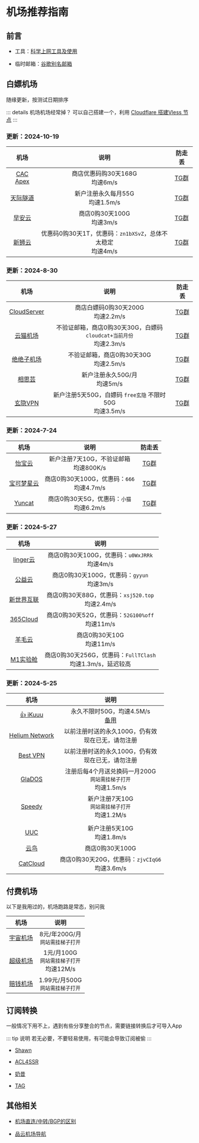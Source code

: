 # 机场推荐指南



## 前言

* 工具：[科学上网工具及使用](./proxy)

* 临时邮箱：[谷歌别名邮箱](https://www.emailnator.com/)




## 白嫖机场

随缘更新，按测试日期排序



::: details 机场机场经常掉？
可以自己搭建一个，利用 [Cloudflare 搭建Vless 节点](../website/cloudflare.md)
:::



### 更新：2024-10-19

| 机场 | 说明 | 防走丢 |
|:-:|:-:|:-:|
| [CAC Apex](https://www.cacapex.com/) | 商店优惠码购30天168G<br>均速6m/s | [TG群](https://t.me/CAC_Apex) |
| [天际隧道](https://tjsd.site/) | 新户注册永久每月55G<br>均速1.5m/s | [TG群](https://t.me/+FILUWIcJ0m1jOGZh) |
| [早安云](https://xn--9kqy92aw5h.com/) | 商店0购30天100G<br>均速3m/s | [TG群](https://t.me/zaoanyun) |
| [新狮云](https://app.cloudlion.me) | 优惠码0购30天1T，优惠码：`zn1bXSvZ`，总体不太稳定<br>均速4m/s | [TG群](https://t.me/cloudlion_chat) |



### 更新：2024-8-30

| 机场 | 说明 | 防走丢 |
|:-:|:-:|:-:|
| [CloudServer](http://i1t.top/) | 商店白嫖码0购30天200G<br>均速2.2m/s | [TG群](https://t.me/yibaoink) |
| [云猫机场](https://cloudcat.top/) | 不验证邮箱，商店0购30天30G，白嫖码 `cloudcat+当前月份` <br>均速2.3m/s | [TG群](https://t.me/cloudcatvpn) |
| [绝绝子机场](https://www.31465.cfd) | 不验证邮箱，商店0购30天30G<br>均速2.5m/s | [TG群](https://t.me/fjggjr) |
| [相思芸](https://sy.mashiroshina.top/) | 新户注册永久50G/月<br>均速5m/s | [TG群](https://t.me/ZH2f5w9eVVU4OWFl) |
| [玄隐VPN](http://玄隐.com) | 新户注册5天50G，白嫖码 `free玄隐` 不限时50G<br>均速3.5m/s | [TG群](https://t.me/Mystic_vpn) |


### 更新：2024-7-24

| 机场 | 说明 | 防走丢 |
|:-:|:-:|:-:|
| [怡宝云](http://yibao.ink/) | 新户注册7天10G，不验证邮箱<br>均速800K/s | [TG群](https://t.me/yibaoink) |
| [宝可梦星云](https://52pokemon.cc/) | 商店0购30天100G，优惠码：`666`<br>均速4.7m/s | [TG群](https://t.me/pokemon_love) |
| [Yuncat](https://yun.cat/) | 商店0购30天5G，优惠码：`小猫`<br>均速6.2m/s | [TG群](https://t.me/CatNOC) |



### 更新：2024-5-27


| 机场 | 说明 |
|:-:|:-:|
| [linger云](https://www.02er.com/) | 商店0购30天100G，优惠码：`u0WxJRRk`<br>均速4m/s | [TG群](https://t.me/lingertz) |
| [公益云](https://gyyun.top/) | 商店0购30天100G，优惠码：`gyyun`<br>均速3m/s | [TG群](https://t.me/gyyunjc) |
| [新世界互联](http://xsj520.top) | 商店0购30天88G，优惠码：`xsj520.top`<br>均速2.4m/s | [TG群](https://t.me/xsj520xsjhl) |
| [365Cloud](https://www.365cloud.me/) | 商店0购30天52G，优惠码：`52G100%off`<br>均速11m/s | [TG群](https://t.me/i365cloud) |
| [羊毛云](https://myym.cloud/) | 商店0购30天10G<br>均速11m/s | [TG群](https://t.me/myymgp) |
| [M1实验舱](https://www.fulltclash.xyz) | 商店0购30天256G，优惠码：`FullTClash`<br>均速1.3m/s，延迟较高 | [TG群](https://t.me/M1BestChannel) |





### 更新：2024-5-25

| 机场 | 说明 |
|:-:|:-:|
| [👍 iKuuu](https://ikuuu.pw/) | 永久不限时50G，均速4.5M/s<br>[备用](https://ikuuu.boo/) |
| [Helium Network](https://dash.henet.uk) | 以前注册时送的永久100G，仍有效<br>现在已无，请勿注册 | [TG群](https://t.me/yijianlianapp) |
| [Best VPN](https://www.invitevp.com) | 以前注册时送的永久100G，仍有效<br>现在已无，请勿注册 | [TG群](https://t.me/joinchat/0-NOZlFrXJ42NzRh) |
| [GlaDOS](https://glados.network/) | 注册后每4个月送兑换码一月200G<br>`网站需挂梯子打开`<br>均速1.5m/s | [TG群](https://t.me/liangxinjc) |
| [Speedy](https://cloud.speedypro.xyz/) | 新户注册7天10G<br>`网站需挂梯子打开`<br>均速1.2M/s | [TG群](https://t.me/speedyasia) |
| |
| [UUC](https://u.uuc8.lol) | 新户注册5天10G<br>均速1.8m/s | [TG群](https://t.me/uuclol) |
| [云鸟](https://niao.icu/) | 商店0购30天100G | [TG群](https://t.me/Loonvpn) |
| [CatCloud](https://web.catcloud.tech/) | 商店0购30天20G，优惠码：`zjvCIqG6`<br>均速3.6m/s | [TG群](https://t.me/Catcloud_chat) |







## 付费机场

以下是我用过的，机场跑路是常态，别问我

| 机场 | 说明 |
|:-:|:-:|
| [宇宙机场](https://宇宙机场.com) | 8元/年200G/月<br>`网站需挂梯子打开` | [TG群](https://t.me/yuzhoujichang) |
| [超级机场](https://www.超级机场.com/) | 1元/月100G<br>`网站需挂梯子打开`<br>均速12M/s | [TG群](https://t.me/chaojijichang) |
| [赔钱机场](https://赔钱机场.com/) | 1.99元/月500G<br>`网站需挂梯子打开` | [TG群](https://t.me/peiqianjichangpd) |





## 订阅转换

一般情况下用不上，遇到有些分享整合的节点，需要链接转换后才可导入App

::: tip 说明
若无必要，不要轻易使用，有可能会导致订阅被偷
:::

* [Shawn](https://dove.589669.xyz/web)

* [ACL4SSR](https://acl4ssr-sub.github.io/)

* [奶昔](https://nexconvert.com/)

* [TAG](https://b.sub.tsutsu.one/)



## 其他相关

* [机场直连/中转/BGP的区别](https://baiyunju.cc/9413)

* [品云机场导航](https://52.mk/)



